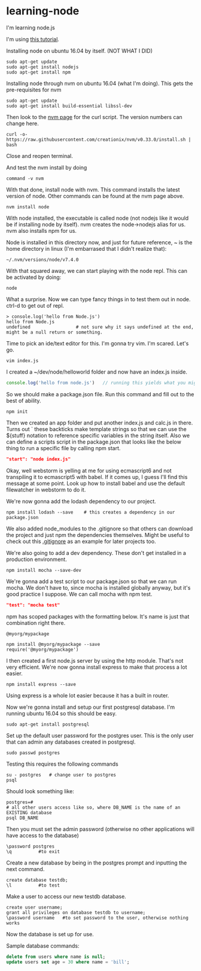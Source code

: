 # learning-node

I'm learning node.js

I'm using [this tutorial](https://blog.risingstack.com/node-hero-tutorial-getting-started-with-node-js/).

Installing node on ubuntu 16.04 by itself. (NOT WHAT I DID)
```console
sudo apt-get update
sudo apt-get install nodejs
sudo apt-get install npm
```

Installing node through nvm on ubuntu 16.04 (what I'm doing). 
This gets the pre-requisites for nvm
```console
sudo apt-get update
sudo apt-get install build-essential libssl-dev
```

Then look to the [nvm page](https://github.com/creationix/nvm) for the curl script. The version numbers can change here.
```console
curl -o- https://raw.githubusercontent.com/creationix/nvm/v0.33.0/install.sh | bash
```
Close and reopen terminal.

And test the nvm install by doing
```console
command -v nvm
```

With that done, install node with nvm. This command installs the latest version of node. Other commands can be found at the nvm page above.
```console
nvm install node
```

With node installed, the executable is called node (not nodejs like it would be if installing node by itself). nvm creates the node->nodejs alias for us. nvm also installs npm for us.


Node is installed in this directory now, and just for future reference, ~ is the home directory in linux (I'm embarrased that I didn't realize that):
```console
~/.nvm/versions/node/v7.4.0
```


With that squared away, we can start playing with the node repl. This can be activated by doing:
```console
node
```

What a surprise. Now we can type fancy things in to test them out in node. ctrl-d to get out of repl.
```console
> console.log('hello from Node.js')
hello from Node.js  
undefined                 # not sure why it says undefined at the end, might be a null return or something.
```

Time to pick an ide/text editor for this. I'm gonna try vim. I'm scared. Let's go.
```console
vim index.js
```

I created a ~/dev/node/helloworld folder and now have an index.js inside.
```javascript
console.log('hello from node.js')   // running this yields what you might expect
```

So we should make a package.json file. Run this command and fill out to the best of ability.
```console
npm init
```

Then we created an app folder and put another index.js and calc.js in there. Turns out \` these backticks make template strings so that we can use the ${stuff} notation to reference specific variables in the string itself. Also we  can define a scripts script in the package.json that looks like the below thing to run a specific file by calling npm start.
```json
"start": "node index.js"
```

Okay, well webstorm is yelling at me for using ecmascript6 and not transpiling it to ecmascript5 with babel. If it comes up, I guess I'll find this message at some point. Look up how to install babel and use the default filewatcher in webstorm to do it.

We're now gonna add the lodash dependency to our project.
```console
npm install lodash --save    # this creates a dependency in our package.json
```

We also added node_modules to the .gitignore so that others can download the project and just npm the dependencies themselves. Might be useful to check out this [.gitignore](https://blog.risingstack.com/node-hero-npm-tutorial/) as an example for later projects too.

We're also going to add a dev dependency. These don't get installed in a production environment.
```console
npm install mocha --save-dev
```

We're gonna add a test script to our package.json so that we can run mocha. We don't have to, since mocha is installed globally anyway, but it's good practice I suppose. We can call mocha with npm test.
```json
"test": "mocha test"
```

npm has scoped packages with the formatting below. It's name is just that combination right there. 
```console
@myorg/mypackage

npm install @myorg/mypackage --save
require('@myorg/mypackage')
```

I then created a first node.js server by using the http module. That's not very efficient. We're now gonna install express to make that process a lot easier.
```console
npm install express --save
```

Using express is a whole lot easier because it has a built in router. 

Now we're gonna install and setup our first postgresql database. I'm running ubuntu 16.04 so this should be easy.
```console
sudo apt-get install postgresql
```
Set up the default user password for the postgres user. This is the only user that can admin any databases created in postgresql.
```console
sudo passwd postgres
```

Testing this requires the following commands
```console
su - postgres   # change user to postgres
psql
```

Should look something like:
```console
postgres=#
# all other users access like so, where DB_NAME is the name of an EXISTING database
psql DB_NAME
```

Then you must set the admin password (otherwise no other applications will have access to the database)
```console
\password postgres
\q          #to exit
```

Create a new database by being in the postgres prompt and inputting the next command.
```console
create database testdb;
\l          #to test
```

Make a user to access our new testdb database.
```console
create user username;
grant all privileges on database testdb to username;
\password username   #to set password to the user, otherwise nothing works
```
Now the database is set up for use.

Sample database commands:
```sql
delete from users where name is null;
update users set age = 30 where name = 'bill';
```